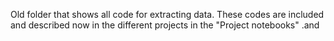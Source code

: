 Old folder that shows all code for extracting data. These codes are included and described now in the different projects in the "Project notebooks" .and

